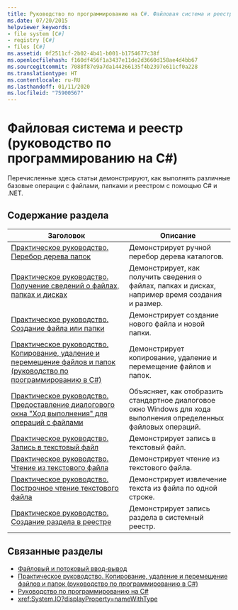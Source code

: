 ```yaml
---
title: Руководство по программированию на C#. Файловая система и реестр
ms.date: 07/20/2015
helpviewer_keywords:
- file system [C#]
- registry [C#]
- files [C#]
ms.assetid: 0f2511cf-2b02-4b41-b001-b1754677c38f
ms.openlocfilehash: f160df456f1a3437e11de2d3660d158ae4d4bb67
ms.sourcegitcommit: 7088f87e9a7da144266135f4b2397e611cf0a228
ms.translationtype: HT
ms.contentlocale: ru-RU
ms.lasthandoff: 01/11/2020
ms.locfileid: "75900567"
---
```

# <a name="file-system-and-the-registry-c-programming-guide"></a>Файловая система и реестр (руководство по программированию на C#)

Перечисленные здесь статьи демонстрируют, как выполнять различные базовые операции с файлами, папками и реестром с помощью C# и .NET.

## <a name="in-this-section"></a>Содержание раздела

|**Заголовок**|**Описание**|
|---------------|---------------------|
|[Практическое руководство. Перебор дерева папок](how-to-iterate-through-a-directory-tree.md)|Демонстрирует ручной перебор дерева каталогов.|
|[Практическое руководство. Получение сведений о файлах, папках и дисках](how-to-get-information-about-files-folders-and-drives.md)|Демонстрирует, как получить сведения о файлах, папках и дисках, например время создания и размер.|
|[Практическое руководство. Создание файла или папки](how-to-create-a-file-or-folder.md)|Демонстрирует создание нового файла и новой папки.|
|[Практическое руководство. Копирование, удаление и перемещение файлов и папок (руководство по программированию в C#)](how-to-copy-delete-and-move-files-and-folders.md)|Демонстрирует копирование, удаление и перемещение файлов и папок.|
|[Практическое руководство. Предоставление диалогового окна "Ход выполнения" для операций с файлами](how-to-provide-a-progress-dialog-box-for-file-operations.md)|Объясняет, как отобразить стандартное диалоговое окно Windows для хода выполнения определенных файловых операций.|
|[Практическое руководство. Запись в текстовый файл](how-to-write-to-a-text-file.md)|Демонстрирует запись в текстовый файл.|
|[Практическое руководство. Чтение из текстового файла](how-to-read-from-a-text-file.md)|Демонстрирует чтение из текстового файла.|
|[Практическое руководство. Построчное чтение текстового файла](how-to-read-a-text-file-one-line-at-a-time.md)|Демонстрирует извлечение текста из файла по одной строке.|
|[Практическое руководство. Создание раздела в реестре](how-to-create-a-key-in-the-registry.md)|Демонстрирует запись раздела в системный реестр.|

## <a name="related-sections"></a>Связанные разделы

- [Файловый и потоковый ввод-вывод](../../../standard/io/index.md)
- [Практическое руководство. Копирование, удаление и перемещение файлов и папок (руководство по программированию в C#)](how-to-copy-delete-and-move-files-and-folders.md)
- [Руководство по программированию на C#](../index.md)
- <xref:System.IO?displayProperty=nameWithType>
